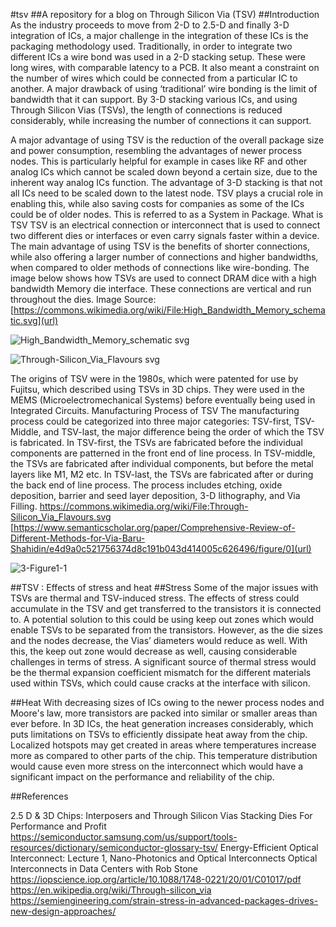 #tsv
##A repository for a blog on Through Silicon Via (TSV)
##Introduction
As the industry proceeds to move from 2-D to 2.5-D and finally 3-D integration of ICs, a major challenge in the integration of these ICs is the packaging methodology used. Traditionally, in order to integrate two different ICs a wire bond was used in a 2-D stacking setup. These were long wires, with comparable latency to a PCB. It also meant a constraint on the number of wires which could be connected from a particular IC to another. A major drawback of using ‘traditional’ wire bonding is the limit of bandwidth that it can support. By 3-D stacking various ICs, and using Through Silicon Vias (TSVs), the length of connections is reduced considerably, while increasing the number of connections it can support.

A major advantage of using TSV is the reduction of the overall package size and power consumption, resembling the advantages of newer process nodes. This is particularly helpful for example in cases like RF and other analog ICs which cannot be scaled down beyond a certain size, due to the inherent way analog ICs function. The advantage of 3-D stacking is that not all ICs need to be scaled down to the latest node. TSV plays a crucial role in enabling this, while also saving costs for companies as some of the ICs could be of older nodes. This is referred to as a System in Package.
What is TSV
TSV is an electrical connection or interconnect that is used to connect two different dies or interfaces or even carry signals faster within a device. The main advantage of using TSV is the benefits of shorter connections, while also offering a larger number of connections and higher bandwidths, when compared to older methods of connections like wire-bonding.
The image below shows how TSVs are used to connect DRAM dice with a high bandwidth Memory die interface. These connections are vertical and run throughout the dies. Image Source: [https://commons.wikimedia.org/wiki/File:High_Bandwidth_Memory_schematic.svg](url)

![High_Bandwidth_Memory_schematic svg](https://github.com/user-attachments/assets/b199b726-f0e7-4a85-b5f1-3e2c379c16a8)

![Through-Silicon_Via_Flavours svg](https://github.com/user-attachments/assets/2610bc63-567d-4eb7-b355-cf1def7280af)

The origins of TSV were in the 1980s, which were patented for use by Fujitsu, which described using TSVs in 3D chips. They were used in the MEMS (Microelectromechanical Systems) before eventually being used in Integrated Circuits.
Manufacturing Process of TSV
The manufacturing process could be categorized into three major categories: TSV-first, TSV-Middle, and TSV-last, the major difference being the order of which the TSV is fabricated. In TSV-first, the TSVs are fabricated before the individual components are patterned in the front end of line process. In TSV-middle, the TSVs are fabricated after individual components, but before the metal layers like M1, M2 etc. In TSV-last, the TSVs are fabricated after or during the back end of line process. The process includes etching, oxide deposition, barrier and seed layer deposition, 3-D lithography, and Via Filling. [https://commons.wikimedia.org/wiki/File:Through-Silicon_Via_Flavours.svg
](url) [https://www.semanticscholar.org/paper/Comprehensive-Review-of-Different-Methods-for-Via-Baru-Shahidin/e4d9a0c521756374d8c191b043d414005c626496/figure/0](url)



 ![3-Figure1-1](https://github.com/user-attachments/assets/f90f87d8-2faf-4481-8ae1-286ebccab2e4)




##TSV : Effects of stress and heat
##Stress
Some of the major issues with TSVs are thermal and TSV-induced stress. The effects of stress could accumulate in the TSV and get transferred to the transistors it is connected to. A potential solution to this could be using keep out zones which would enable TSVs to be separated from the transistors. However, as the die sizes and the nodes decrease, the Vias’ diameters would reduce as well. With this, the keep out zone would decrease as well, causing considerable challenges in terms of stress. A significant source of thermal stress would be the thermal expansion coefficient mismatch for the different materials used within TSVs, which could cause cracks at the interface with silicon.


##Heat
With decreasing sizes of ICs owing to the newer process nodes and Moore's law, more transistors are packed into similar or smaller areas than ever before. In 3D ICs, the heat generation increases considerably, which puts limitations on TSVs to efficiently dissipate heat away from the chip. Localized hotspots may get created in areas where temperatures increase more as compared to other parts of the chip. This temperature distribution would cause even more stress on the interconnect which would have a significant impact on the performance and reliability of the chip.



##References

2.5 D & 3D Chips: Interposers and Through Silicon Vias
Stacking Dies For Performance and Profit
https://semiconductor.samsung.com/us/support/tools-resources/dictionary/semiconductor-glossary-tsv/
Energy-Efficient Optical Interconnect: Lecture 1, Nano-Photonics and Optical Interconnects
Optical Interconnects in Data Centers with Rob Stone
https://iopscience.iop.org/article/10.1088/1748-0221/20/01/C01017/pdf
https://en.wikipedia.org/wiki/Through-silicon_via
https://semiengineering.com/strain-stress-in-advanced-packages-drives-new-design-approaches/
